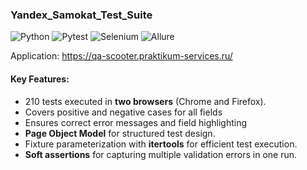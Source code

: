 ### Yandex_Samokat_Test_Suite
 
<img src="https://img.shields.io/badge/Python-gray?style=flat" alt="Python" /> <img src="https://img.shields.io/badge/Pytest-gray?style=flat" alt="Pytest" /> <img src="https://img.shields.io/badge/Selenium-gray?style=flat" alt="Selenium" /> <img src="https://img.shields.io/badge/Allure-gray?style=flat" alt="Allure" />

Application: https://qa-scooter.praktikum-services.ru/

#### Key Features:

- 210 tests executed in **two browsers** (Chrome and Firefox).
- Covers positive and negative cases for all fields
- Ensures correct error messages and field highlighting
- **Page Object Model** for structured test design.
- Fixture parameterization with **itertools** for efficient test execution.
- **Soft assertions** for capturing multiple validation errors in one run.








